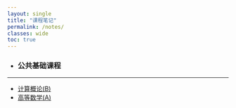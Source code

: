 ```yaml
---
layout: single
title: "课程笔记"
permalink: /notes/
classes: wide
toc: true
---
```


- ### 公共基础课程
***
 - [计算概论(B)](/notes/introduction-to-computation(B)/)
 - [高等数学(A)](url)


